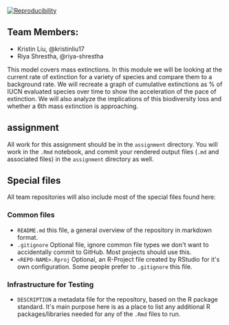 
[![Reproducibility](https://github.com/espm-157/extinctions-extinctions-shrestha-liu/actions/workflows/main.yml/badge.svg)](https://github.com/espm-157/extinctions-extinctions-shrestha-liu/actions/workflows/main.yml)

## Team Members:

- Kristin Liu, @kristinliu17
- Riya Shrestha, @riya-shrestha

This model covers mass extinctions. In this module we will be looking at the current rate of extinction for a variety of species and compare them to a background rate. We will recreate a graph of cumulative extinctions as % of IUCN evaluated species over time to show the acceleration of the pace of extinction. We will also analyze the implications of this biodiversity loss and whether a 6th mass extinction is approaching.

## assignment

All work for this assignment should be in the `assignment` directory.  You will work in the `.Rmd` notebook, and commit your rendered output files (`.md` and associated files) in the `assignment` directory as well.

## Special files

All team repositories will also include most of the special files found here:

### Common files

- `README.md` this file, a general overview of the repository in markdown format.  
- `.gitignore` Optional file, ignore common file types we don't want to accidentally commit to GitHub. Most projects should use this. 
- `<REPO-NAME>.Rproj` Optional, an R-Project file created by RStudio for it's own configuration.  Some people prefer to `.gitignore` this file.


### Infrastructure for Testing

- `DESCRIPTION` a metadata file for the repository, based on the R package standard. It's main purpose here is as a place to list any additional R packages/libraries needed for any of the `.Rmd` files to run.




